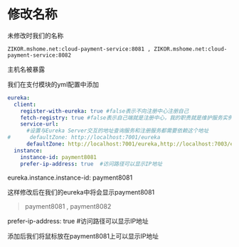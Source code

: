 # 修改名称

未修改时我们的名称

```
ZIKOR.mshome.net:cloud-payment-service:8081 , ZIKOR.mshome.net:cloud-payment-service:8082
```

主机名被暴露

我们在支付模块的yml配置中添加

```yml
eureka:
  client:
    register-with-eureka: true #false表示不向注册中心注册自己
    fetch-registry: true #false表示自己端就是注册中心，我的职责就是维护服务实例，并不需要去检索服务
    service-url:
      #设置与Eureka Server交互的地址查询服务和注册服务都需要依赖这个地址
#      defaultZone: http://localhost:7001/eureka
      defaultZone: http://localhost:7001/eureka,http://localhost:7003/eureka
  instance:
    instance-id: payment8081
    prefer-ip-address: true  #访问路径可以显示IP地址
```

eureka.instance.instance-id: payment8081

这样修改后在我们的eureka中将会显示payment8081

> payment8081 , payment8082

prefer-ip-address: true  #访问路径可以显示IP地址

添加后我们将鼠标放在payment8081上可以显示IP地址